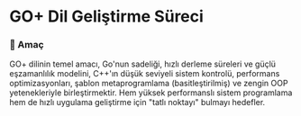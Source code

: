 # GO+ Dil Geliştirme Süreci

### 🎯 Amaç

GO+ dilinin temel amacı, Go'nun sadeliği, hızlı derleme süreleri ve güçlü eşzamanlılık modelini, C++'ın düşük seviyeli sistem kontrolü, performans optimizasyonları, şablon metaprogramlama (basitleştirilmiş) ve zengin OOP yetenekleriyle birleştirmektir. Hem yüksek performanslı sistem programlama hem de hızlı uygulama geliştirme için "tatlı noktayı" bulmayı hedefler.